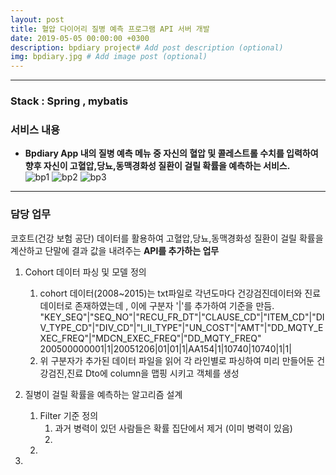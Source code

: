 ```yaml
---
layout: post
title: 혈압 다이어리 질병 예측 프로그램 API 서버 개발
date: 2019-05-05 00:00:00 +0300
description: bpdiary project# Add post description (optional)
img: bpdiary.jpg # Add image post (optional)
--- 
```


---------------------------------------  

### Stack : Spring , mybatis 
### 서비스 내용
- **Bpdiary App 내의 질병 예측 메뉴 중 자신의 혈압 및 콜레스트롤 수치를 입력하여 향후 자신이 고혈압,당뇨,동맥경화성 질환이 걸릴 확률을 예측하는 서비스.**  
![bp1]({{site.baseurl}}/assets/img/bp1.jpg)
![bp2]({{site.baseurl}}/assets/img/bp2.jpg)
![bp3]({{site.baseurl}}/assets/img/bp3.jpg)


---------------------------------------

###  담당 업무
코호트(건강 보험 공단) 데이터를 활용하여 고혈압,당뇨,동맥경화성 질환이 걸릴 확률을 계산하고 단말에 결과 값을 내려주는 **API를  추가하는 업무** 


1. Cohort 데이터 파싱 및 모델 정의
     1. cohort 데이터(2008~2015)는 txt파일로 각년도마다 건강검진데이터와 진료 데이터로 존재하였는데 , 이에 구분자 '|'를 추가하여 기준을 만듬.  
        "KEY_SEQ"|"SEQ_NO"|"RECU_FR_DT"|"CLAUSE_CD"|"ITEM_CD"|"DIV_TYPE_CD"|"DIV_CD"|"I_II_TYPE"|"UN_COST"|"AMT"|"DD_MQTY_EXEC_FREQ"|"MDCN_EXEC_FREQ"|"DD_MQTY_FREQ"    
            200500000001|1|20051206|01|01|1|AA154|1|10740|10740|1|1|
     2. 위 구분자가 추가된 데이터 파일을 읽어 각 라인별로 파싱하여 미리 만들어둔 건강검진,진료 Dto에 column을 맵핑 시키고 객체를 생성 

2. 질병이 걸릴 확률을 예측하는 알고리즘 설계
    1.  Filter 기준 정의
        1. 과거 병력이 있던 사람들은 확률 집단에서 제거 (이미 병력이 있음)
        2. 
    2.   
    
3. 


